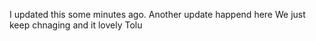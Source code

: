 I updated this some minutes ago.
Another update happend here
We just keep chnaging and it lovely
Tolu
